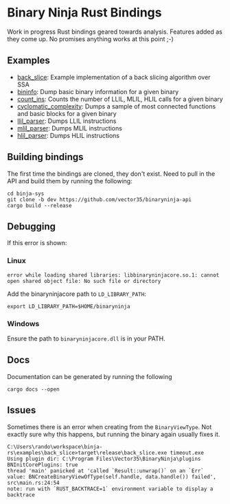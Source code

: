 # Binary Ninja Rust Bindings

Work in progress Rust bindings geared towards analysis. Features added as they come up.
No promises anything works at this point ;-)

## Examples

* [back_slice](https://github.com/ctfhacker/binja-rs/tree/master/examples/back_slice): Example implementation of a back slicing algorithm over SSA
* [bininfo](./bininfo): Dump basic binary information for a given binary
* [count_ins](./count_ins): Counts the number of LLIL, MLIL, HLIL calls for a given binary
* [cyclomatic_complexity](./cyclomatic_complexity): Dumps a sample of most connected
functions and basic blocks for a given binary
* [llil_parser](./llil_parser): Dumps LLIL instructions
* [mlil_parser](./mlil_parser): Dumps MLIL instructions
* [hlil_parser](./hlil_parser): Dumps HLIL instructions

## Building bindings

The first time the bindings are cloned, they don't exist. Need to pull in the API and 
build them by running the following:

```
cd binja-sys
git clone -b dev https://github.com/vector35/binaryninja-api
cargo build --release
```

## Debugging

If this error is shown:

### Linux

```
error while loading shared libraries: libbinaryninjacore.so.1: cannot open shared object file: No such file or directory
```

Add the binaryninjacore path to `LD_LIBRARY_PATH`:

```
export LD_LIBRARY_PATH=$HOME/binaryninja
```

### Windows

Ensure the path to `binaryninjacore.dll` is in your PATH.

## Docs

Documentation can be generated by running the following

```
cargo docs --open
```

## Issues

Sometimes there is an error when creating from the `BinaryViewType`. Not exactly sure why
this happens, but running the binary again usually fixes it. 

```
C:\Users\rando\workspace\binja-rs\examples\back_slice>target\release\back_slice.exe timeout.exe
Using plugin dir: C:\Program Files\Vector35\BinaryNinja\plugins
BNInitCorePlugins: true
thread 'main' panicked at 'called `Result::unwrap()` on an `Err` value: BNCreateBinaryViewOfType(self.handle, data.handle()) failed', src\main.rs:24:54
note: run with `RUST_BACKTRACE=1` environment variable to display a backtrace
```


